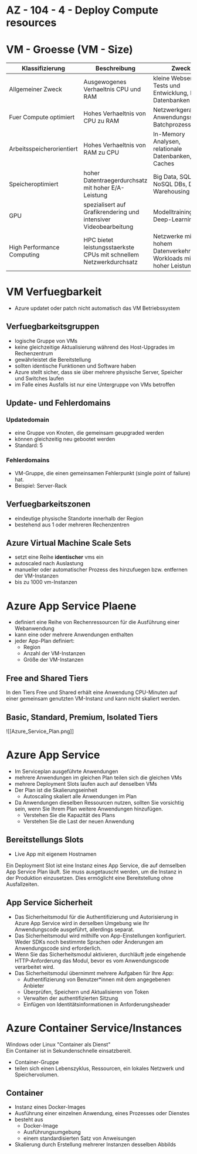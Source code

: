 # AZ - 104 - 4 - Deploy Compute resources

# VM - Groesse (VM - Size)

| Klassifizierung            | Beschreibung                                                       | Zweck                                                          |
| -------------------------- | ------------------------------------------------------------------ | -------------------------------------------------------------- |
| Allgemeiner Zweck          | Ausgewogenes Verhaeltnis CPU und RAM                               | kleine Webserver, Tests und Entwicklung, kleine Datenbanken    |
| Fuer Compute optimiert     | Hohes Verhaeltnis von CPU zu RAM                                   | Netzwerkgeraete, Anwendungsserver, Batchprozesse               |
| Arbeitsspeicherorientiert  | Hohes Verhaeltnis von RAM zu CPU                                   | In-Memory Analysen, relationale Datenbanken, Caches            |
| Speicheroptimiert          | hoher Datentraegerdurchsatz mit hoher E/A-Leistung                 | Big Data, SQL-, NoSQL DBs, Data Warehousing                    |
| GPU                        | spezialisert auf Grafikrendering und intensiver Videobearbeitung   | Modelltraining, Deep-Learning                                  |
| High Performance Computing | HPC bietet leistungsstaerkste CPUs mit schnellem Netzwerkdurchsatz | Netzwerke mit hohem Datenverkehr, Workloads mit hoher Leistung |

# VM Verfuegbarkeit

- Azure updatet oder patch nicht automatisch das VM Betriebssystem

## Verfuegbarkeitsgruppen

- logische Gruppe von VMs
- keine gleichzeitige Aktualisierung während des Host-Upgrades im Rechenzentrum
- gewährleistet die Bereitstellung
- sollten identische Funktionen und Software haben
- Azure stellt sicher, dass sie über mehrere physische Server, Speicher und Switches laufen
- im Falle eines Ausfalls ist nur eine Untergruppe von VMs betroffen

## Update- und Fehlerdomains

### Updatedomain
- eine Gruppe von Knoten, die gemeinsam geupgraded werden
- können gleichzeitig neu gebootet werden
- Standard: 5

### Fehlerdomains

- VM-Gruppe, die einen gemeinsamen Fehlerpunkt (single point of failure) hat.
- Beispiel: Server-Rack

## Verfuegbarkeitszonen

- eindeutige physische Standorte innerhalb der Region
- bestehend aus 1 oder mehreren Rechenzentren

## Azure Virtual Machine Scale Sets

- setzt eine Reihe **identischer** vms ein
- autoscaled nach Auslastung
- manueller oder automatischer Prozess des hinzufuegen bzw. entfernen der VM-Instanzen
- bis zu 1000 vm-Instanzen

# Azure App Service Plaene

- definiert eine Reihe von Rechenressourcen für die Ausführung einer Webanwendung
- kann eine oder mehrere Anwendungen enthalten
- jeder App-Plan definiert:
	- Region
	- Anzahl der VM-Instanzen
	- Größe der VM-Instanzen

## Free and Shared Tiers

In den Tiers Free und Shared erhält eine Anwendung CPU-Minuten auf einer gemeinsam genutzten VM-Instanz und kann nicht skaliert werden.

## Basic, Standard, Premium, Isolated Tiers

![[Azure_Service_Plan.png]]

# Azure App Service

- Im Serviceplan ausgeführte Anwendungen  
- mehrere Anwendungen im gleichen Plan teilen sich die gleichen VMs
- mehrere Deployment Slots laufen auch auf denselben VMs  
- Der Plan ist die Skalierungseinheit 
	- Autoscaling skaliert alle Anwendungen im Plan  
- Da Anwendungen dieselben Ressourcen nutzen, sollten Sie vorsichtig sein, wenn Sie Ihrem Plan weitere Anwendungen hinzufügen.  
	- Verstehen Sie die Kapazität des Plans  
	- Verstehen Sie die Last der neuen Anwendung

## Bereitstellungs Slots

- Live App mit eigenem Hostnamen

Ein Deployment Slot ist eine Instanz eines App Service, die auf demselben App Service Plan läuft.
Sie muss ausgetauscht werden, um die Instanz in der Produktion einzusetzen. Dies ermöglicht eine Bereitstellung ohne Ausfallzeiten.

## App Service Sicherheit

- Das Sicherheitsmodul für die Authentifizierung und Autorisierung in Azure App Service wird in derselben Umgebung wie Ihr Anwendungscode ausgeführt, allerdings separat.
- Das Sicherheitsmodul wird mithilfe von App-Einstellungen konfiguriert. Weder SDKs noch bestimmte Sprachen oder Änderungen am Anwendungscode sind erforderlich.
- Wenn Sie das Sicherheitsmodul aktivieren, durchläuft jede eingehende HTTP-Anforderung das Modul, bevor es vom Anwendungscode verarbeitet wird.
- Das Sicherheitsmodul übernimmt mehrere Aufgaben für Ihre App:
    - Authentifizierung von Benutzer*innen mit dem angegebenen Anbieter
    - Überprüfen, Speichern und Aktualisieren von Token
    - Verwalten der authentifizierten Sitzung
    - Einfügen von Identitätsinformationen in Anforderungsheader

# Azure Container Service/Instances

Windows oder Linux "Container als Dienst"  
Ein Container ist in Sekundenschnelle einsatzbereit.  
- Container-Gruppe 
- teilen sich einen Lebenszyklus, Ressourcen, ein lokales Netzwerk und Speichervolumen.

## Container

- Instanz eines Docker-Images  
- Ausführung einer einzelnen Anwendung, eines Prozesses oder Dienstes  
- besteht aus 
	- Docker-Image  
	- Ausführungsumgebung  
	- einem standardisierten Satz von Anweisungen 
- Skalierung durch Erstellung mehrerer Instanzen desselben Abbilds